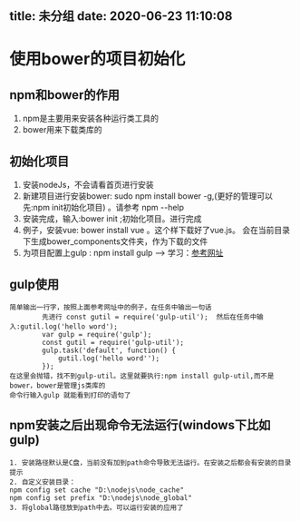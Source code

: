 title: 未分组
date: 2020-06-23 11:10:08
---------
# 使用bower的项目初始化

## npm和bower的作用
1. npm是主要用来安装各种运行类工具的
2. bower用来下载类库的

## 初始化项目
1. 安装nodeJs，不会请看首页进行安装
2. 新建项目进行安装bower: sudo npm install bower -g,(更好的管理可以先:npm init初始化项目) 。请参考 npm --help
3. 安装完成，输入:bower init ;初始化项目。进行完成
4. 例子，安装vue: bower install vue 。这个样下载好了vue.js。 会在当前目录下生成bower_components文件夹，作为下载的文件
5. 为项目配置上gulp : npm install gulp   --> 学习：[参考网址](http://www.gulpjs.com.cn)

## gulp使用
```
简单输出一行字，按照上面参考网址中的例子，在任务中输出一句话
		先进行 const gutil = require('gulp-util');  然后在任务中输入:gutil.log('hello word');
		var gulp = require('gulp');
		const gutil = require('gulp-util');
		gulp.task('default', function() {
			gutil.log('hello word'');
		});
在这里会抛错，找不到gulp-util。这里就要执行:npm install gulp-util,而不是bower，bower是管理js类库的
命令行输入gulp 就能看到打印的语句了
```

## npm安装之后出现命令无法运行(windows下比如gulp)

```
1. 安装路径默认是C盘，当前没有加到path命令导致无法运行。在安装之后都会有安装的目录提示
2. 自定义安装目录：
npm config set cache "D:\nodejs\node_cache"
npm config set prefix "D:\nodejs\node_global"
3. 将global路径放到path中去。可以运行安装的应用了
```